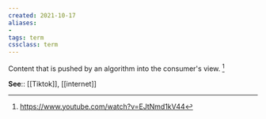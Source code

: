 ```yaml
---
created: 2021-10-17
aliases:
- 
tags: term
cssclass: term
---
```


Content that is pushed by an algorithm into the consumer's view. [^1]

**See**:: [[Tiktok]], [[internet]]

[^1]: https://www.youtube.com/watch?v=EJtNmd1kV44

